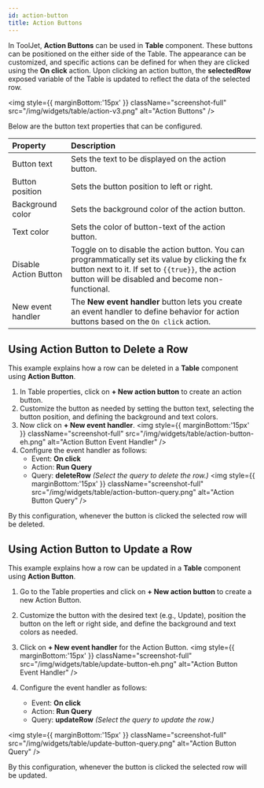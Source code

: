 ```yaml
---
id: action-button
title: Action Buttons
---
```


In ToolJet, **Action Buttons** can be used in **Table** component. These buttons can be positioned on the either side of the Table. The appearance can be customized, and specific actions can be defined for when they are clicked using the **On click** action. Upon clicking an action button, the **selectedRow** exposed variable of the Table is updated to reflect the data of the selected row.

<img style={{ marginBottom:'15px' }} className="screenshot-full" src="/img/widgets/table/action-v3.png" alt="Action Buttons" />

Below are the button text properties that can be configured.

| Property | Description |
| :------- | :----------- |
| Button text | Sets the text to be displayed on the action button. |
| Button position | Sets the button position to left or right. |
| Background color | Sets the background color of the action button. |
| Text color | Sets the color of button-text of the action button. |
| Disable Action Button | Toggle on to disable the action button. You can programmatically set its value by clicking the fx button next to it. If set to `{{true}}`, the action button will be disabled and become non-functional. |
| New event handler | The **New event handler** button lets you create an event handler to define behavior for action buttons based on the `On click` action. |

## Using Action Button to Delete a Row

This example explains how a row can be deleted in a **Table** component using **Action Button**.

1. In Table properties, click on **+ New action button** to create an action button.
2. Customize the button as needed by setting the button text, selecting the button position, and defining the background and text colors.
3. Now click on **+ New event handler**.
<img style={{ marginBottom:'15px' }} className="screenshot-full" src="/img/widgets/table/action-button-eh.png" alt="Action Button Event Handler" />
4. Configure the event handler as follows:
    - Event: **On click**
    - Action: **Run Query**
    - Query: **deleteRow** *(Select the query to delete the row.)*
<img style={{ marginBottom:'15px' }} className="screenshot-full" src="/img/widgets/table/action-button-query.png" alt="Action Button Query" />

By this configuration, whenever the button is clicked the selected row will be deleted.

## Using Action Button to Update a Row

This example explains how a row can be updated in a **Table** component using **Action Button**.

1. Go to the Table properties and click on **+ New action button** to create a new Action Button.
2. Customize the button with the desired text (e.g., Update), position the button on the left or right side, and define the background and text colors as needed.
3. Click on **+ New event handler** for the Action Button.
<img style={{ marginBottom:'15px' }} className="screenshot-full" src="/img/widgets/table/update-button-eh.png" alt="Action Button Event Handler" />

4. Configure the event handler as follows:
    - Event: **On click**
    - Action: **Run Query**
    - Query: **updateRow** *(Select the query to update the row.)*


<img style={{ marginBottom:'15px' }} className="screenshot-full" src="/img/widgets/table/update-button-query.png" alt="Action Button Query" />

By this configuration, whenever the button is clicked the selected row will be updated.
